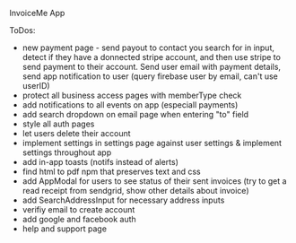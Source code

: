 InvoiceMe App


ToDos:
- new payment page - send payout to contact you search for in input, detect if they have a donnected stripe account, and then use stripe to send payment to their account. Send user email with payment details, send app notification to user (query firebase user by email, can't use userID)
- protect all business access pages with memberType check
- add notifications to all events on app (especiall payments)
- add search dropdown on email page when entering "to" field
- style all auth pages
- let users delete their account
- implement settings in settings page against user settings & implement settings throughout app
- add in-app toasts (notifs instead of alerts)
- find html to pdf npm that preserves text and css
- add AppModal for users to see status of their sent invoices (try to get a read receipt from sendgrid, show other details about invoice)
- add SearchAddressInput for necessary address inputs
- verifiy email to create account
- add google and facebook auth
- help and support page